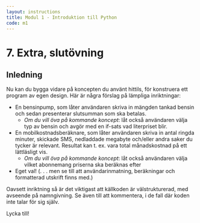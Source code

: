 ```yaml
---
layout: instructions
title: Modul 1 - Introduktion till Python
code: m1
---
```


# 7. Extra, slutövning

## Inledning

Nu kan du bygga vidare på koncepten du använt hittils, för konstruera ett program av
egen design. Här är några förslag på lämpliga inriktningar:

- En bensinpump, som låter användaren skriva in mängden tankad bensin och sedan
presenterar slutsumman som ska betalas.
	- *Om du vill öva på kommande koncept*: låt också användaren välja typ av
	bensin och avgör med en if-sats vad literpriset blir.
- En mobilkostnadsberäknare, som låter användaren skriva in antal ringda minuter,
skickade SMS, nedladdade megabyte och/eller andra saker du tycker är relevant.
Resultat kan t. ex. vara total månadskostnad på ett lättläsligt vis.
	- *Om du vill öva på kommande koncept*: låt också användaren välja vilket abonnemang priserna ska beräknas efter
- Eget val! (. . . men se till att användarinmatning, beräkningar och formatterad
utskrift finns med.)


Oavsett inriktning så är det viktigast att källkoden är välstrukturerad, med avseende
på namngivning. Se även till att kommentera, i de fall där koden inte talar för sig själv.

Lycka till!
